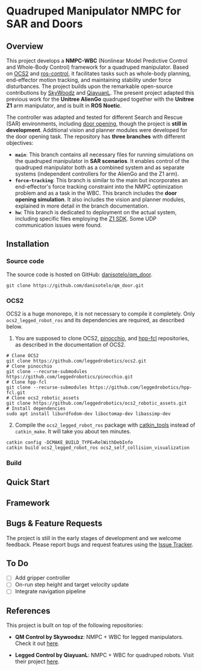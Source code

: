 # Quadruped Manipulator NMPC for SAR and Doors

## Overview

This project develops a <strong>NMPC-WBC</strong> (Nonlinear Model Predictive Control and Whole-Body Control) framework for a quadruped manipulator. Based on [OCS2](https://github.com/leggedrobotics/ocs2) and [ros-control](http://wiki.ros.org/ros_control), it facilitates tasks such as whole-body planning, end-effector motion tracking, and maintaining stability under force disturbances. The project builds upon the remarkable open-source contributions by [SkyWoodz](https://github.com/skywoodsz/qm_control) and [QiayuanL](https://github.com/qiayuanl/legged_control). The present project adapted this previous work for the <strong>Unitree AlienGo</strong> quadruped together with the <strong>Unitree Z1</strong> arm manipulator, and is built in <strong>ROS Noetic</strong>.

The controller was adapted and tested for different Search and Rescue (SAR) environments, including [door opening](https://github.com/danisotelo/qm_door/tree/force-tracking), though the project is <strong>still in development</strong>. Additional vision and planner modules were developed for the door opening task. The repository has <strong>three branches</strong> with different objectives:

- **`main`**: This branch contains all necessary files for running simulations on the quadruped manipulator in **SAR scenarios**. It enables control of the quadruped manipulator both as a combined system and as separate systems (independent controllers for the AlienGo and the Z1 arm).
- **`force-tracking`**: This branch is similar to the main but incorporates an end-effector's force tracking constraint into the NMPC optimization problem and as a task in the WBC. This branch includes the **door opening simulation**. It also includes the vision and planner modules, explained in more detail in the branch documentation.
- **`hw`**: This branch is dedicated to deployment on the actual system, including specific files employing the [Z1 SDK](https://github.com/unitreerobotics/z1_sdk). Some UDP communication issues were found.



## Installation

### Source code

The source code is hosted on GitHub: [danisotelo/qm_door](https://github.com/danisotelo/qm_door/issues).

```
git clone https://github.com/danisotelo/qm_door.git
```

### OCS2
OCS2 is a huge monorepo, it is not necessary to compile it completely. Only `ocs2_legged_robot_ros` and its dependencies are required, as described below.

1. You are supposed to clone OCS2, [pinocchio](https://github.com/stack-of-tasks/pinocchio), and [hpp-fcl](https://github.com/humanoid-path-planner/hpp-fcl) repositories, as described in the documentation of OCS2.
  ```
  # Clone OCS2
  git clone https://github.com/leggedrobotics/ocs2.git
  # Clone pinocchio
  git clone --recurse-submodules https://github.com/leggedrobotics/pinocchio.git
  # Clone hpp-fcl
  git clone --recurse-submodules https://github.com/leggedrobotics/hpp-fcl.git
  # Clone ocs2_robotic_assets
  git clone https://github.com/leggedrobotics/ocs2_robotic_assets.git
  # Install dependencies
  sudo apt install liburdfodom-dev liboctomap-dev libassimp-dev
  ```
2. Compile the `ocs2_legged_robot_ros` package with [catkin_tools](https://catkin-tools.readthedocs.io/en/latest/) instead of `catkin_make`. It will take you about ten minutes.
  ```
  catkin config -DCMAKE_BUILD_TYPE=RelWithDebInfo
  catkin build ocs2_legged_robot_ros ocs2_self_collision_visualization
  ```


### Build

## Quick Start

## Framework

## Bugs & Feature Requests

The project is still in the early stages of development and we welcome feedback. Please report bugs and request features using the [Issue Tracker](https://github.com/danisotelo/qm_door/issues).

## To Do

- [ ] Add gripper controller
- [ ] On-run step height and target velocity update
- [ ] Integrate navigation pipeline

## References

This project is built on top of the following repositories:

- **QM Control by Skywoodsz**: NMPC + WBC for legged manipulators. Check it out [here](https://github.com/skywoodsz/qm_control).

- **Legged Control by QiayuanL**: NMPC + WBC for quadruped robots. Visit their project [here](https://github.com/qiayuanl/legged_control).
